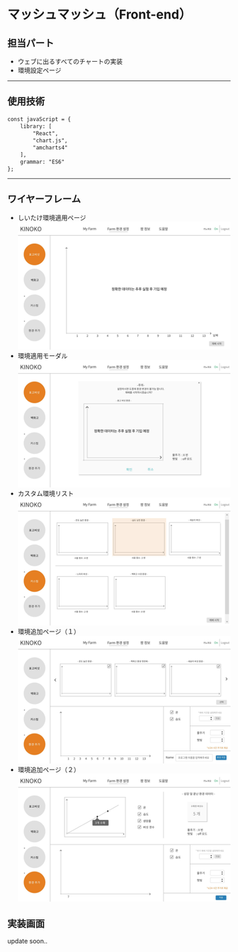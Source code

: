 # マッシュマッシュ（Front-end）

## 担当パート
- ウェブに出るすべてのチャートの実装
- 環境設定ページ
-----

## 使用技術

    const javaScript = {
	    library: [
		    "React",
		    "chart.js",
		    "amcharts4"
	    ],
	    grammar: "ES6"
    };
  
 --- 
## ワイヤーフレーム
- しいたけ環境適用ページ
![ex_screenshot](./md_img/01.jpg)
- 環境適用モーダル
![ex_screenshot](./md_img/03.jpg)
- カスタム環境リスト
![ex_screenshot](./md_img/04.jpg)
- 環境追加ページ（１）
![ex_screenshot](./md_img/05.jpg)
- 環境追加ページ（２）
![ex_screenshot](./md_img/06.jpg)

##  実装画面

update soon..
